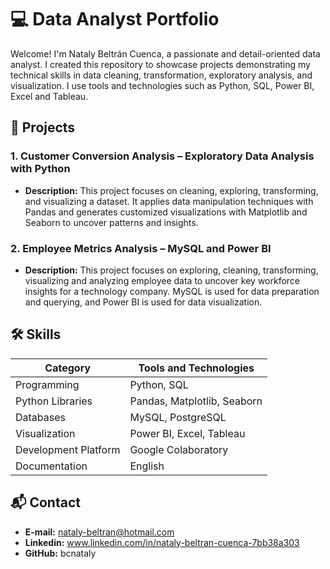 # 💻 Data Analyst Portfolio

Welcome! I'm Nataly Beltrán Cuenca, a passionate and detail-oriented data analyst. I created this repository to showcase projects demonstrating my technical skills in data cleaning, transformation, exploratory analysis, and visualization. I use tools and technologies such as Python, SQL, Power BI, Excel and Tableau.

## 📁 Projects

### 1. Customer Conversion Analysis – Exploratory Data Analysis with Python
- **Description:** This project focuses on cleaning, exploring, transforming, and visualizing a dataset. It applies data manipulation techniques with Pandas and generates customized visualizations with Matplotlib and Seaborn to uncover patterns and insights.

### 2. Employee Metrics Analysis – MySQL and Power BI
- **Description:** This project focuses on exploring, cleaning, transforming, visualizing and analyzing employee data to uncover key workforce insights for a technology company. MySQL is used for data preparation and querying, and Power BI is used for data visualization.
  
## 🛠️ Skills

| Category             | Tools and Technologies                        |
|----------------------|-----------------------------------------------|
| Programming          | Python, SQL                                   |
| Python Libraries     | Pandas, Matplotlib, Seaborn                   |
| Databases            | MySQL, PostgreSQL                             |
| Visualization        | Power BI, Excel, Tableau                      | 
| Development Platform | Google Colaboratory                           |
| Documentation        | English                                       |

## 📬 Contact

- **E-mail:** nataly-beltran@hotmail.com
- **Linkedin:** www.linkedin.com/in/nataly-beltran-cuenca-7bb38a303
- **GitHub:** bcnataly



